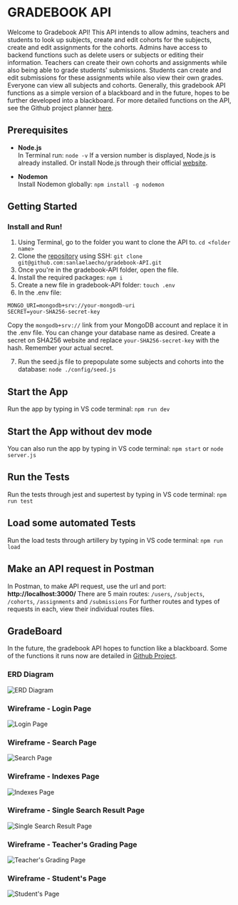 # GRADEBOOK API
Welcome to Gradebook API! This API intends to allow admins, teachers and students to look up subjects, create and edit cohorts for the subjects, create and edit assignments for the cohorts. Admins have access to backend functions such as delete users or subjects or editing their information. Teachers can create their own cohorts and assignments while also being able to grade students' submissions. Students can create and edit submissions for these assignments while also view their own grades. Everyone can view all subjects and cohorts. Generally, this gradebook API functions as a simple version of a blackboard and in the future, hopes to be further developed into a blackboard. For more detailed functions on the API, see the Github project planner [here](https://github.com/users/sanlaelaecho/projects/1/views/1).

## Prerequisites
- **Node.js** <br>
In Terminal run:
`node -v`
If a version number is displayed, Node.js is already installed.
Or install Node.js through their official [website](https://nodejs.org/en).

- **Nodemon** <br>
Install Nodemon globally:
`npm install -g nodemon`


## Getting Started
### Install and Run!
1. Using Terminal, go to the folder you want to clone the API to.
`cd <folder name>`
2. Clone the [repository](https://github.com/sanlaelaecho/gradebook-API) using SSH:
`git clone git@github.com:sanlaelaecho/gradebook-API.git`
3. Once you're in the gradebook-API folder, open the file.
4. Install the required packages:
`npm i`
5. Create a new file in gradebook-API folder:
`touch .env`
6. In the .env file:
```
MONGO_URI=mongodb+srv://your-mongodb-uri
SECRET=your-SHA256-secret-key
```
Copy the `mongodb+srv://` link from your MongoDB account and replace it in the .env file. You can change your database name as desired. 
Create a secret on SHA256 website and replace `your-SHA256-secret-key` with the hash. Remember your actual secret. <br>

7. Run the seed.js file to prepopulate some subjects and cohorts into the database:
`node ./config/seed.js`

## Start the App
Run the app by typing in VS code terminal:
`npm run dev`

## Start the App without dev mode
You can also run the app by typing in VS code terminal:
`npm start` or `node server.js`

## Run the Tests
Run the tests through jest and supertest by typing in VS code terminal:
`npm run test`

## Load some automated Tests
Run the load tests through artillery by typing in VS code terminal:
`npm run load`

## Make an API request in Postman
In Postman, to make API request, use the url and port: **http://localhost:3000/**
There are 5 main routes:
`/users`, `/subjects`, `/cohorts`, `/assignments` and `/submissions`
For further routes and types of requests in each, view their individual routes files.

## GradeBoard
In the future, the gradebook API hopes to function like a blackboard. Some of the functions it runs now are detailed in [Github Project](https://github.com/users/sanlaelaecho/projects/1/views/1).

### ERD Diagram
![ERD Diagram](https://i.imgur.com/XzgNHAN.jpg)

### Wireframe - Login Page
![Login Page](https://i.imgur.com/7dHRoso.png)

### Wireframe - Search Page
![Search Page](https://i.imgur.com/p8H4O4A.png)

### Wireframe - Indexes Page
![Indexes Page](https://i.imgur.com/EfqsdMj.png)

### Wireframe - Single Search Result Page
![Single Search Result Page](https://i.imgur.com/Tn0qKO4.png)

### Wireframe - Teacher's Grading Page
![Teacher's Grading Page](https://i.imgur.com/CjbLpIF.png)

### Wireframe - Student's Page
![Student's Page](https://i.imgur.com/68piawC.png)